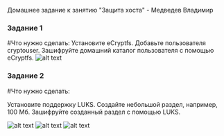 Домашнее задание к занятию "Защита хоста" - Медведев Владимир


### Задание 1

#Что нужно сделать:
Установите eCryptfs.
Добавьте пользователя cryptouser.
Зашифруйте домашний каталог пользователя с помощью eCryptfs.
![alt text](https://github.com/vladimir-medvedev/dz_bz/blob/main/eCryptfs.png)


### Задание 2

#Что нужно сделать:

Установите поддержку LUKS.
Создайте небольшой раздел, например, 100 Мб.
Зашифруйте созданный раздел с помощью LUKS.

![alt text](https://github.com/vladimir-medvedev/dz_bz/blob/main/LUKS1.png)
![alt text](https://github.com/vladimir-medvedev/dz_bz/blob/main/LUKS2.png)
![alt text](https://github.com/vladimir-medvedev/dz_bz/blob/main/LUKS3.png)

